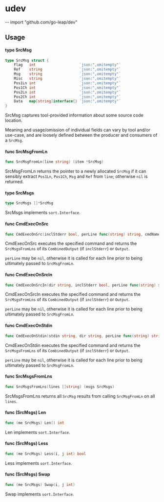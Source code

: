 # udev
--
    import "github.com/go-leap/dev"


## Usage

#### type SrcMsg

```go
type SrcMsg struct {
	Flag   int                    `json:",omitempty"`
	Ref    string                 `json:",omitempty"`
	Msg    string                 `json:",omitempty"`
	Misc   string                 `json:",omitempty"`
	Pos1Ln int                    `json:",omitempty"`
	Pos1Ch int                    `json:",omitempty"`
	Pos2Ln int                    `json:",omitempty"`
	Pos2Ch int                    `json:",omitempty"`
	Data   map[string]interface{} `json:",omitempty"`
}
```

SrcMsg captures tool-provided information about some source code location.

Meaning and usage/omission of individual fields can vary by tool and/or
use-case, and are loosely defined between the producer and consumers of a
`SrcMsg`.

#### func  SrcMsgFromLn

```go
func SrcMsgFromLn(line string) (item *SrcMsg)
```
SrcMsgFromLn returns the pointer to a newly allocated `SrcMsg` if it can
sensibly extract `Pos1Ln`, `Pos1Ch`, `Msg` and `Ref` from `line`; otherwise
`nil` is returned.

#### type SrcMsgs

```go
type SrcMsgs []*SrcMsg
```

SrcMsgs implements `sort.Interface`.

#### func  CmdExecOnSrc

```go
func CmdExecOnSrc(inclStderr bool, perLine func(string) string, cmdName string, cmdArgs ...string) SrcMsgs
```
CmdExecOnSrc executes the specified command and returns the `SrcMsgsFromLns` of
its `CombinedOutput` (if `inclStderr`) or `Output`.

`perLine` may be `nil`, otherwise it is called for each line prior to being
ultimately passed to `SrcMsgFromLn`.

#### func  CmdExecOnSrcIn

```go
func CmdExecOnSrcIn(dir string, inclStderr bool, perLine func(string) string, cmdName string, cmdArgs ...string) SrcMsgs
```
CmdExecOnSrcIn executes the specified command and returns the `SrcMsgsFromLns`
of its `CombinedOutput` (if `inclStderr`) or `Output`.

`perLine` may be `nil`, otherwise it is called for each line prior to being
ultimately passed to `SrcMsgFromLn`.

#### func  CmdExecOnStdin

```go
func CmdExecOnStdin(stdin string, dir string, perLine func(string) string, cmdName string, cmdArgs ...string) (SrcMsgs, error)
```
CmdExecOnStdin executes the specified command and returns the `SrcMsgsFromLns`
of its `CombinedOutput` (if `inclStderr`) or `Output`.

`perLine` may be `nil`, otherwise it is called for each line prior to being
ultimately passed to `SrcMsgFromLn`.

#### func  SrcMsgsFromLns

```go
func SrcMsgsFromLns(lines []string) (msgs SrcMsgs)
```
SrcMsgsFromLns returns all `SrcMsg` results from calling `SrcMsgFromLn` on all
`lines`.

#### func (SrcMsgs) Len

```go
func (me SrcMsgs) Len() int
```
Len implements `sort.Interface`.

#### func (SrcMsgs) Less

```go
func (me SrcMsgs) Less(i, j int) bool
```
Less implements `sort.Interface`.

#### func (SrcMsgs) Swap

```go
func (me SrcMsgs) Swap(i, j int)
```
Swap implements `sort.Interface`.
